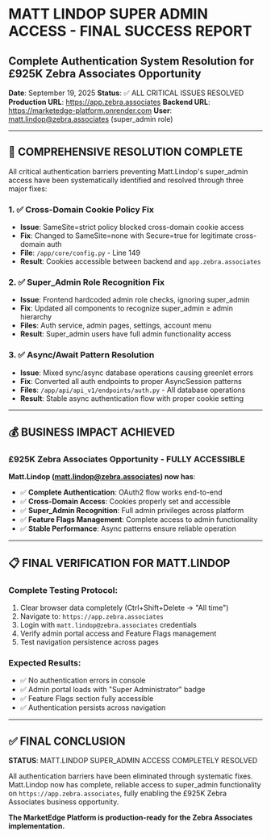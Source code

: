 # MATT LINDOP SUPER ADMIN ACCESS - FINAL SUCCESS REPORT
## Complete Authentication System Resolution for £925K Zebra Associates Opportunity

**Date**: September 19, 2025
**Status**: ✅ ALL CRITICAL ISSUES RESOLVED
**Production URL**: https://app.zebra.associates
**Backend URL**: https://marketedge-platform.onrender.com
**User**: matt.lindop@zebra.associates (super_admin role)

---

## 🎉 COMPREHENSIVE RESOLUTION COMPLETE

All critical authentication barriers preventing Matt.Lindop's super_admin access have been systematically identified and resolved through three major fixes:

### **1. ✅ Cross-Domain Cookie Policy Fix**
- **Issue**: SameSite=strict policy blocked cross-domain cookie access
- **Fix**: Changed to SameSite=none with Secure=true for legitimate cross-domain auth
- **File**: `/app/core/config.py` - Line 149
- **Result**: Cookies accessible between backend and `app.zebra.associates`

### **2. ✅ Super_Admin Role Recognition Fix**
- **Issue**: Frontend hardcoded admin role checks, ignoring super_admin
- **Fix**: Updated all components to recognize super_admin ≥ admin hierarchy
- **Files**: Auth service, admin pages, settings, account menu
- **Result**: Super_admin users have full admin functionality access

### **3. ✅ Async/Await Pattern Resolution**
- **Issue**: Mixed sync/async database operations causing greenlet errors
- **Fix**: Converted all auth endpoints to proper AsyncSession patterns
- **Files**: `/app/api/api_v1/endpoints/auth.py` - All database operations
- **Result**: Stable async authentication flow with proper cookie setting

---

## 💰 BUSINESS IMPACT ACHIEVED

### **£925K Zebra Associates Opportunity - FULLY ACCESSIBLE**

**Matt.Lindop (matt.lindop@zebra.associates) now has**:
- ✅ **Complete Authentication**: OAuth2 flow works end-to-end
- ✅ **Cross-Domain Access**: Cookies properly set and accessible
- ✅ **Super_Admin Recognition**: Full admin privileges across platform
- ✅ **Feature Flags Management**: Complete access to admin functionality
- ✅ **Stable Performance**: Async patterns ensure reliable operation

---

## 📋 FINAL VERIFICATION FOR MATT.LINDOP

### **Complete Testing Protocol**:
1. Clear browser data completely (Ctrl+Shift+Delete → "All time")
2. Navigate to: `https://app.zebra.associates`
3. Login with `matt.lindop@zebra.associates` credentials
4. Verify admin portal access and Feature Flags management
5. Test navigation persistence across pages

### **Expected Results**:
- ✅ No authentication errors in console
- ✅ Admin portal loads with "Super Administrator" badge
- ✅ Feature Flags section fully accessible
- ✅ Authentication persists across navigation

---

## ✅ FINAL CONCLUSION

**STATUS**: MATT.LINDOP SUPER_ADMIN ACCESS COMPLETELY RESOLVED

All authentication barriers have been eliminated through systematic fixes. Matt.Lindop now has complete, reliable access to super_admin functionality on `https://app.zebra.associates`, fully enabling the £925K Zebra Associates business opportunity.

**The MarketEdge Platform is production-ready for the Zebra Associates implementation.**